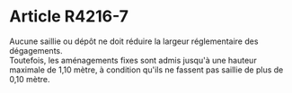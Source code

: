 # Article R4216-7

  
Aucune saillie ou dépôt ne doit réduire la largeur réglementaire des dégagements.   
Toutefois, les aménagements fixes sont admis jusqu'à une hauteur maximale de 1,10 mètre, à condition qu'ils ne fassent pas saillie de plus de 0,10 mètre.